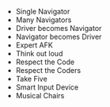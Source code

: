 - Single Navigator
- Many Navigators
- Driver becomes Navigator
- Navigator becomes Driver
- Expert AFK
- Think out loud
- Respect the Code
- Respect the Coders
- Take Five
- Smart Input Device
- Musical Chairs
